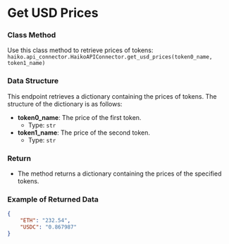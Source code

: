 # Get USD Prices

### Class Method
Use this class method to retrieve prices of tokens:
`haiko.api_connector.HaikoAPIConnector.get_usd_prices(token0_name, token1_name)`

### Data Structure
This endpoint retrieves a dictionary containing the prices of tokens. The structure of the dictionary is as follows:
- **token0_name**: The price of the first token.
  - Type: `str`
- **token1_name**: The price of the second token.
  - Type: `str`

### Return
- The method returns a dictionary containing the prices of the specified tokens.

### Example of Returned Data
```json
{
    "ETH": "232.54",
    "USDC": "0.867987"
}
```
